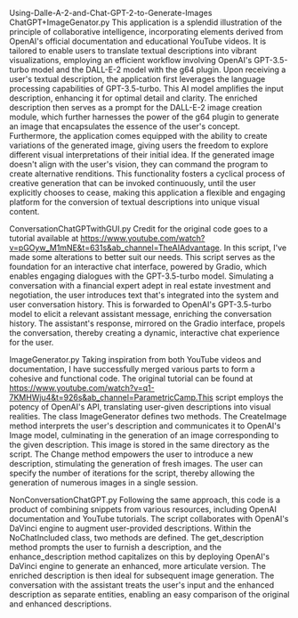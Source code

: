 Using-Dalle-A-2-and-Chat-GPT-2-to-Generate-Images
ChatGPT+ImageGenator.py
This application is a splendid illustration of the principle of collaborative intelligence, incorporating elements derived from OpenAI's official documentation and educational YouTube videos. It is tailored to enable users to translate textual descriptions into vibrant visualizations, employing an efficient workflow involving OpenAI's GPT-3.5-turbo model and the DALL-E-2 model with the g64 plugin.
Upon receiving a user's textual description, the application first leverages the language processing capabilities of GPT-3.5-turbo. This AI model amplifies the input description, enhancing it for optimal detail and clarity. The enriched description then serves as a prompt for the DALL-E-2 image creation module, which further harnesses the power of the g64 plugin to generate an image that encapsulates the essence of the user's concept.
Furthermore, the application comes equipped with the ability to create variations of the generated image, giving users the freedom to explore different visual interpretations of their initial idea. If the generated image doesn't align with the user's vision, they can command the program to create alternative renditions. This functionality fosters a cyclical process of creative generation that can be invoked continuously, until the user explicitly chooses to cease, making this application a flexible and engaging platform for the conversion of textual descriptions into unique visual content.

ConversationChatGPTwithGUI.py
Credit for the original code goes to a tutorial available at https://www.youtube.com/watch?v=pGOyw_M1mNE&t=631s&ab_channel=TheAIAdvantage. In this script, I've made some alterations to better suit our needs.
This script serves as the foundation for an interactive chat interface, powered by Gradio, which enables engaging dialogues with the GPT-3.5-turbo model. Simulating a conversation with a financial expert adept in real estate investment and negotiation, the user introduces text that's integrated into the system and user conversation history. This is forwarded to OpenAI's GPT-3.5-turbo model to elicit a relevant assistant message, enriching the conversation history. The assistant's response, mirrored on the Gradio interface, propels the conversation, thereby creating a dynamic, interactive chat experience for the user.

ImageGenerator.py
Taking inspiration from both YouTube videos and documentation, I have successfully merged various parts to form a cohesive and functional code. The original tutorial can be found at https://www.youtube.com/watch?v=q1-7KMHWju4&t=926s&ab_channel=ParametricCamp.This script employs the potency of OpenAI's API, translating user-given descriptions into visual realities. The class ImageGenerator defines two methods. The CreateImage method interprets the user's description and communicates it to OpenAI's Image model, culminating in the generation of an image corresponding to the given description. This image is stored in the same directory as the script. The Change method empowers the user to introduce a new description, stimulating the generation of fresh images. The user can specify the number of iterations for the script, thereby allowing the generation of numerous images in a single session.

NonConversationChatGPT.py
Following the same approach, this code is a product of combining snippets from various resources, including OpenAI documentation and YouTube tutorials.
The script collaborates with OpenAI's DaVinci engine to augment user-provided descriptions. Within the NoChatIncluded class, two methods are defined. The get_description method prompts the user to furnish a description, and the enhance_description method capitalizes on this by deploying OpenAI's DaVinci engine to generate an enhanced, more articulate version. The enriched description is then ideal for subsequent image generation. The conversation with the assistant treats the user's input and the enhanced description as separate entities, enabling an easy comparison of the original and enhanced descriptions.
